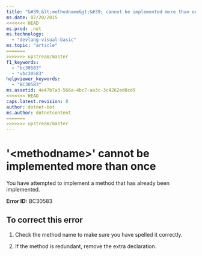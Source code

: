```yaml
---
title: "&#39;&lt;methodname&gt;&#39; cannot be implemented more than once"
ms.date: 07/20/2015
<<<<<<< HEAD
ms.prod: .net
ms.technology: 
  - "devlang-visual-basic"
ms.topic: "article"
=======
>>>>>>> upstream/master
f1_keywords: 
  - "bc30583"
  - "vbc30583"
helpviewer_keywords: 
  - "BC30583"
ms.assetid: 4e47b7a3-566a-4bc7-aa3c-3c4262ed8cd9
<<<<<<< HEAD
caps.latest.revision: 8
author: dotnet-bot
ms.author: dotnetcontent
=======
>>>>>>> upstream/master
---
```

# &#39;&lt;methodname&gt;&#39; cannot be implemented more than once
You have attempted to implement a method that has already been implemented.  
  
 **Error ID:** BC30583  
  
## To correct this error  
  
1.  Check the method name to make sure you have spelled it correctly.  
  
2.  If the method is redundant, remove the extra declaration.